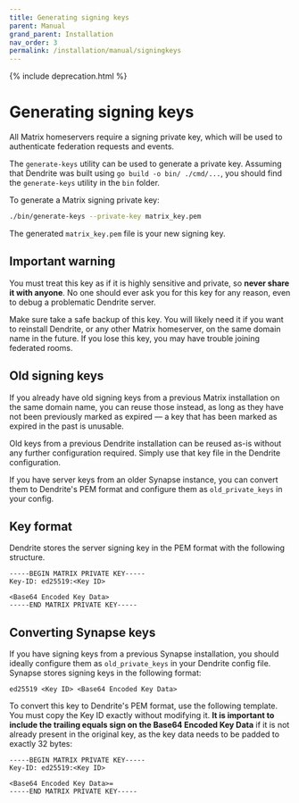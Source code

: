 ```yaml
---
title: Generating signing keys
parent: Manual
grand_parent: Installation
nav_order: 3
permalink: /installation/manual/signingkeys
---
```


{% include deprecation.html %}

# Generating signing keys

All Matrix homeservers require a signing private key, which will be used to authenticate
federation requests and events.

The `generate-keys` utility can be used to generate a private key. Assuming that Dendrite was
built using `go build -o bin/ ./cmd/...`, you should find the `generate-keys` utility in the `bin` folder.

To generate a Matrix signing private key:

```bash
./bin/generate-keys --private-key matrix_key.pem
```

The generated `matrix_key.pem` file is your new signing key.

## Important warning

You must treat this key as if it is highly sensitive and private, so **never share it with
anyone**. No one should ever ask you for this key for any reason, even to debug a problematic
Dendrite server.

Make sure take a safe backup of this key. You will likely need it if you want to reinstall
Dendrite, or any other Matrix homeserver, on the same domain name in the future. If you lose
this key, you may have trouble joining federated rooms.

## Old signing keys

If you already have old signing keys from a previous Matrix installation on the same domain
name, you can reuse those instead, as long as they have not been previously marked as expired —
a key that has been marked as expired in the past is unusable.

Old keys from a previous Dendrite installation can be reused as-is without any further
configuration required. Simply use that key file in the Dendrite configuration.

If you have server keys from an older Synapse instance, you can convert them to Dendrite's PEM
format and configure them as `old_private_keys` in your config.

## Key format

Dendrite stores the server signing key in the PEM format with the following structure.

```
-----BEGIN MATRIX PRIVATE KEY-----
Key-ID: ed25519:<Key ID>

<Base64 Encoded Key Data>
-----END MATRIX PRIVATE KEY-----
```

## Converting Synapse keys

If you have signing keys from a previous Synapse installation, you should ideally configure them
as `old_private_keys` in your Dendrite config file. Synapse stores signing keys in the following
format:

```
ed25519 <Key ID> <Base64 Encoded Key Data>
```

To convert this key to Dendrite's PEM format, use the following template. You must copy the Key ID
exactly without modifying it. **It is important to include the trailing equals sign on the Base64
Encoded Key Data** if it is not already present in the original key, as the key data needs to be
padded to exactly 32 bytes:

```
-----BEGIN MATRIX PRIVATE KEY-----
Key-ID: ed25519:<Key ID>

<Base64 Encoded Key Data>=
-----END MATRIX PRIVATE KEY-----
```
